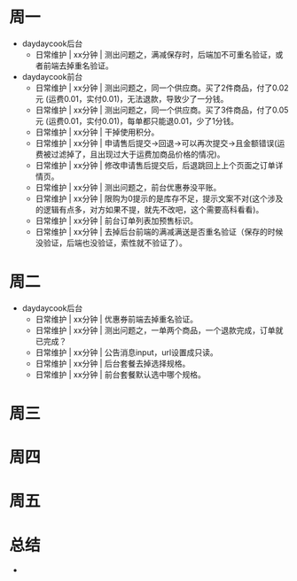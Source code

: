 # 周一
* daydaycook后台
    - 日常维护 | xx分钟 | 测出问题之，满减保存时，后端加不可重名验证，或者前端去掉重名验证。
* daydaycook前台
    - 日常维护 | xx分钟 | 测出问题之，同一个供应商。买了2件商品，付了0.02元 (运费0.01，实付0.01)，无法退款，导致少了一分钱。
    - 日常维护 | xx分钟 | 测出问题之，同一个供应商。买了3件商品，付了0.05元 (运费0.01，实付0.01)，每单都只能退0.01，少了1分钱。
    - 日常维护 | xx分钟 | 干掉使用积分。
    - 日常维护 | xx分钟 | 申请售后提交->回退->可以再次提交->且金额错误(运费被过滤掉了，且出现过大于运费加商品价格的情况)。
    - 日常维护 | xx分钟 | 修改申请售后提交后，后退跳回上上个页面之订单详情页。
    - 日常维护 | xx分钟 | 测出问题之，前台优惠券没平账。
    - 日常维护 | xx分钟 | 限购为0提示的是库存不足，提示文案不对(这个涉及的逻辑有点多，对方如果不提，就先不改吧，这个需要高科看看)。
    - 日常维护 | xx分钟 | 前台订单列表加预售标识。
    - 日常维护 | xx分钟 | 去掉后台前端的满减满送是否重名验证（保存的时候没验证，后端也没验证，索性就不验证了）。

# 周二
* daydaycook后台
    - 日常维护 | xx分钟 | 优惠券前端去掉重名验证。
    - 日常维护 | xx分钟 | 测出问题之，一单两个商品，一个退款完成，订单就已完成？
    - 日常维护 | xx分钟 | 公告消息input，url设置成只读。
    - 日常维护 | xx分钟 | 后台套餐去掉选择规格。
    - 日常维护 | xx分钟 | 前台套餐默认选中哪个规格。

# 周三

# 周四

# 周五

# 总结
*
